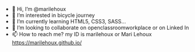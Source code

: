 - 👋 Hi, I’m @marilehoux
- 👀 I’m interested in bicycle journey
- 🌱 I’m currently learning HTML5, CSS3, SASS...
- 💞️ I’m looking to collaborate on openclassroomworkplace or on Linked In
- 📫 How to reach me? my ID is marilehoux or Mari Lehoux
https://marilehoux.github.io/



<!---
marilehoux/marilehoux is a ✨ special ✨ repository because its `README.md` (this file) appears on your GitHub profile.
You can click the Preview link to take a look at your changes.
--->
